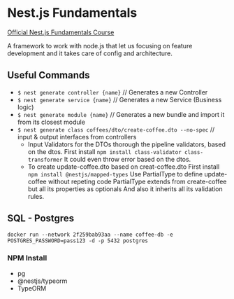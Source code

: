 # Nest.js Fundamentals 

[Official Nest.js Fundamentals Course](https://learn.nestjs.com/)

A framework to work with node.js that let us focusing on feature development and it takes care of config and architecture.


## Useful Commands

* `$ nest generate controller {name}` // Generates a new Controller
* `$ nest generate service {name}` // Generates a new Service (Business logic)
* `$ nest generate module {name}` // Generates a new bundle and import it from its closest module
* `$ nest generate class coffees/dto/create-coffee.dto --no-spec` // input & output interfaces from controllers
    + Input Validators for the DTOs thorough the pipeline validators, based on the dtos.
        First install `npm install class-validator class-transformer`
        It could even throw error based on the dtos.
    + To create update-coffee.dto based on creat-coffee.dto
        First install `npm install @nestjs/mapped-types`
        Use PartialType to define update-coffee without repeting code
        PartialType extends from create-coffee but all its properties as optionals
        And also it inherits all its validation rules.


## SQL - Postgres

`docker run --network 2f259bab93aa --name coffee-db -e POSTGRES_PASSWORD=pass123 -d -p 5432 postgres`

### NPM Install
* pg
* @nestjs/typeorm
* TypeORM